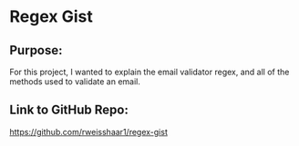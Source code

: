 # Regex Gist

## Purpose:
For this project, I wanted to explain the email validator regex, and all of the methods used to validate an email.

## Link to GitHub Repo:
https://github.com/rweisshaar1/regex-gist


